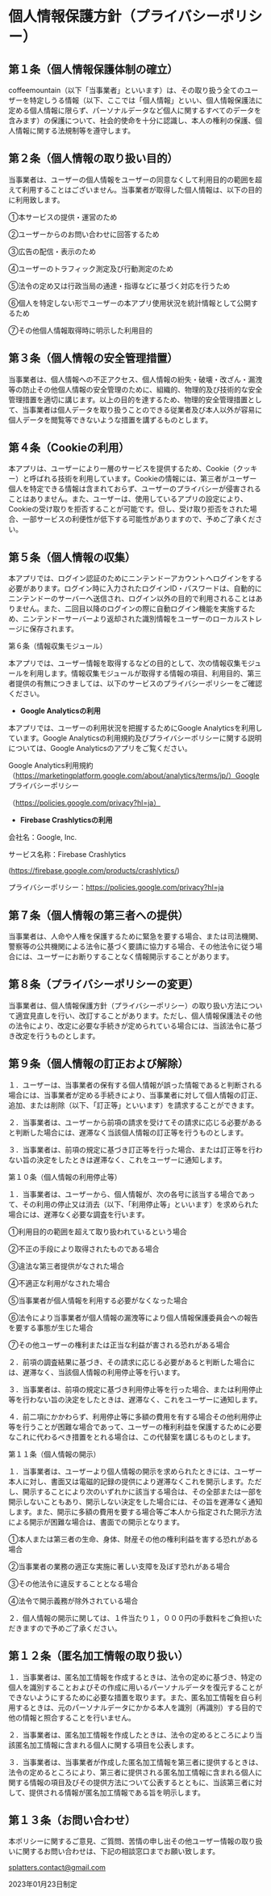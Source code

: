 # 個人情報保護方針（プライバシーポリシー）

## 第１条（個人情報保護体制の確立）

coffeemountain（以下「当事業者」といいます）は、その取り扱う全てのユーザーを特定しうる情報（以下、ここでは「個人情報」といい、個人情報保護法に定める個人情報に限らず、パーソナルデータなど個人に関するすべてのデータを含みます）の保護について、社会的使命を十分に認識し、本人の権利の保護、個人情報に関する法規制等を遵守します。

## 第２条（個人情報の取り扱い目的）

当事業者は、ユーザーの個人情報をユーザーの同意なくして利用目的の範囲を超えて利用することはございません。当事業者が取得した個人情報は、以下の目的に利用致します。

①本サービスの提供・運営のため

②ユーザーからのお問い合わせに回答するため

③広告の配信・表示のため

④ユーザーのトラフィック測定及び行動測定のため

⑤法令の定め又は行政当局の通達・指導などに基づく対応を行うため

⑥個人を特定しない形でユーザーの本アプリ使用状況を統計情報として公開するため

⑦その他個人情報取得時に明示した利用目的

## 第３条（個人情報の安全管理措置）

当事業者は、個人情報への不正アクセス、個人情報の紛失・破壊・改ざん・漏洩等の防止その他個人情報の安全管理のために、組織的、物理的及び技術的な安全管理措置を適切に講じます。以上の目的を達するため、物理的安全管理措置として、当事業者は個人データを取り扱うことのできる従業者及び本人以外が容易に個人データを閲覧等できないような措置を講ずるものとします。

## 第４条（Cookieの利用）

本アプリは、ユーザーにより一層のサービスを提供するため、Cookie（クッキー）と呼ばれる技術を利用しています。Cookieの情報には、第三者がユーザー個人を特定できる情報は含まれておらず、ユーザーのプライバシーが侵害されることはありません。また、ユーザーは、使用しているアプリの設定により、Cookieの受け取りを拒否することが可能です。但し、受け取り拒否をされた場合、一部サービスの利便性が低下する可能性がありますので、予めご了承ください。

## 第５条（個人情報の収集）

本アプリでは、ログイン認証のためにニンテンドーアカウントへログインをする必要があります。ログイン時に入力されたログインID・パスワードは、自動的にニンテンドーのサーバーへ送信され、ログイン以外の目的で利用されることはありません。また、二回目以降のログインの際に自動ログイン機能を実施するため、ニンテンドーサーバーより返却された識別情報をユーザーのローカルストレージに保存されます。

第６条（情報収集モジュール）

本アプリでは、ユーザー情報を取得するなどの目的として、次の情報収集モジュールを利用します。情報収集モジュールが取得する情報の項目、利用目的、第三者提供の有無につきましては、以下のサービスのプライバシーポリシーをご確認ください。

- **Google Analyticsの利用**

本アプリでは、ユーザーの利用状況を把握するためにGoogle Analyticsを利用しています。Google Analyticsの利用規約及びプライバシーポリシーに関する説明については、Google Analyticsのアプリをご覧ください。

Google Analytics利用規約（https://marketingplatform.google.com/about/analytics/terms/jp/）Google プライバシーポリシー

（https://policies.google.com/privacy?hl=ja）

- **Firebase Crashlyticsの利用**

会社名：Google, Inc.

サービス名称：Firebase Crashlytics

(https://firebase.google.com/products/crashlytics/)

プライバシーポリシー：https://policies.google.com/privacy?hl=ja

## 第７条（個人情報の第三者への提供）

当事業者は、人命や人権を保護するために緊急を要する場合、または司法機関、警察等の公共機関による法令に基づく要請に協力する場合、その他法令に従う場合には、ユーザーにお断りすることなく情報開示することがあります。

## 第８条（プライバシーポリシーの変更）

当事業者は、個人情報保護方針（プライバシーポリシー）の取り扱い方法について適宜見直しを行い、改訂することがあります。ただし、個人情報保護法その他の法令により、改定に必要な手続きが定められている場合には、当該法令に基づき改定を行うものとします。

## 第９条（個人情報の訂正および解除）

１．ユーザーは、当事業者の保有する個人情報が誤った情報であると判断される場合には、当事業者が定める手続きにより、当事業者に対して個人情報の訂正、追加、または削除（以下、「訂正等」といいます）を請求することができます。

２．当事業者は、ユーザーから前項の請求を受けてその請求に応じる必要があると判断した場合には、遅滞なく当該個人情報の訂正等を行うものとします。

３．当事業者は、前項の規定に基づき訂正等を行った場合、または訂正等を行わない旨の決定をしたときは遅滞なく、これをユーザーに通知します。

第１０条（個人情報の利用停止等）

１．当事業者は、ユーザーから、個人情報が、次の各号に該当する場合であって、その利用の停止又は消去（以下、「利用停止等」といいます）を求められた場合には、遅滞なく必要な調査を行います。

①利用目的の範囲を超えて取り扱われているという場合

②不正の手段により取得されたものである場合

③違法な第三者提供がなされた場合

④不適正な利用がなされた場合

⑤当事業者が個人情報を利用する必要がなくなった場合

⑥法令により当事業者が個人情報の漏洩等により個人情報保護委員会への報告を要する事態が生じた場合

⑦その他ユーザーの権利または正当な利益が害される恐れがある場合

２．前項の調査結果に基づき、その請求に応じる必要があると判断した場合には、遅滞なく、当該個人情報の利用停止等を行います。

３．当事業者は、前項の規定に基づき利用停止等を行った場合、または利用停止等を行わない旨の決定をしたときは、遅滞なく、これをユーザーに通知します。

４．前二項にかかわらず、利用停止等に多額の費用を有する場合その他利用停止等を行うことが困難な場合であって、ユーザーの権利利益を保護するために必要なこれに代わるべき措置をとれる場合は、この代替案を講じるものとします。

第１１条（個人情報の開示）

１．当事業者は、ユーザーより個人情報の開示を求められたときには、ユーザー本人に対し、書面又は電磁的記録の提供により遅滞なくこれを開示します。ただし、開示することにより次のいずれかに該当する場合は、その全部または一部を開示しないこともあり、開示しない決定をした場合には、その旨を遅滞なく通知します。また、開示に多額の費用を要する場合等ご本人から指定された開示方法による開示が困難な場合は、書面での開示となります。

①本人または第三者の生命、身体、財産その他の権利利益を害する恐れがある場合

②当事業者の業務の適正な実施に著しい支障を及ぼす恐れがある場合

③その他法令に違反することとなる場合

④法令で開示義務が除外されている場合

２．個人情報の開示に関しては、１件当たり１，０００円の手数料をご負担いただきますので予めご了承ください。

## 第１２条（匿名加工情報の取り扱い）

１．当事業者は、匿名加工情報を作成するときは、法令の定めに基づき、特定の個人を識別することおよびその作成に用いるパーソナルデータを復元することができないようにするために必要な措置を取ります。また、匿名加工情報を自ら利用するときは、元のパーソナルデータにかかる本人を識別（再識別）する目的で他の情報と照合することを行いません。

２．当事業者は、匿名加工情報を作成したときは、法令の定めるところにより当該匿名加工情報に含まれる個人に関する項目を公表します。

３．当事業者は、当事業者が作成した匿名加工情報を第三者に提供するときは、法令の定めるところにより、第三者に提供される匿名加工情報に含まれる個人に関する情報の項目及びその提供方法について公表するとともに、当該第三者に対して、提供される情報が匿名加工情報である旨を明示します。

## 第１３条（お問い合わせ）

本ポリシーに関するご意見、ご質問、苦情の申し出その他ユーザー情報の取り扱いに関するお問い合わせは、下記の相談窓口までお願い致します。

splatters.contact@gmail.com

2023年01月23日制定